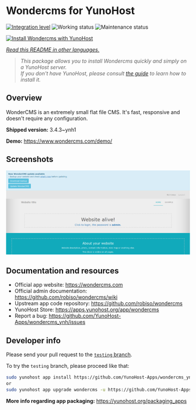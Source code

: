 <!--
N.B.: This README was automatically generated by <https://github.com/YunoHost/apps/tree/master/tools/readme_generator>
It shall NOT be edited by hand.
-->

# Wondercms for YunoHost

[![Integration level](https://dash.yunohost.org/integration/wondercms.svg)](https://dash.yunohost.org/appci/app/wondercms) ![Working status](https://ci-apps.yunohost.org/ci/badges/wondercms.status.svg) ![Maintenance status](https://ci-apps.yunohost.org/ci/badges/wondercms.maintain.svg)

[![Install Wondercms with YunoHost](https://install-app.yunohost.org/install-with-yunohost.svg)](https://install-app.yunohost.org/?app=wondercms)

*[Read this README in other languages.](./ALL_README.md)*

> *This package allows you to install Wondercms quickly and simply on a YunoHost server.*  
> *If you don't have YunoHost, please consult [the guide](https://yunohost.org/install) to learn how to install it.*

## Overview

WonderCMS is an extremely small flat file CMS. It's fast, responsive and doesn't require any configuration.

**Shipped version:** 3.4.3~ynh1

**Demo:** <https://www.wondercms.com/demo/>

## Screenshots

![Screenshot of Wondercms](./doc/screenshots/WonderCMS-update-screenshot.png)

## Documentation and resources

- Official app website: <https://wondercms.com>
- Official admin documentation: <https://github.com/robiso/wondercms/wiki>
- Upstream app code repository: <https://github.com/robiso/wondercms>
- YunoHost Store: <https://apps.yunohost.org/app/wondercms>
- Report a bug: <https://github.com/YunoHost-Apps/wondercms_ynh/issues>

## Developer info

Please send your pull request to the [`testing` branch](https://github.com/YunoHost-Apps/wondercms_ynh/tree/testing).

To try the `testing` branch, please proceed like that:

```bash
sudo yunohost app install https://github.com/YunoHost-Apps/wondercms_ynh/tree/testing --debug
or
sudo yunohost app upgrade wondercms -u https://github.com/YunoHost-Apps/wondercms_ynh/tree/testing --debug
```

**More info regarding app packaging:** <https://yunohost.org/packaging_apps>
